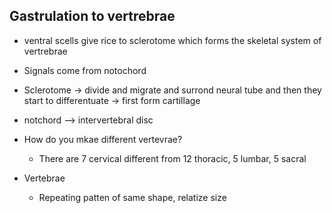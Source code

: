 ## Gastrulation to vertrebrae

- ventral scells give rice to sclerotome which forms the skeletal system of vertrebrae
- Signals come from notochord
- Sclerotome -> divide and migrate and surrond neural tube and then they start to differentuate -> first form cartillage
- notchord --> intervertebral disc

- How do you mkae different vertevrae?
  - There are 7 cervical different from 12 thoracic, 5 lumbar, 5 sacral
  
- Vertebrae
  - Repeating patten of same shape, relatize size
  
  
